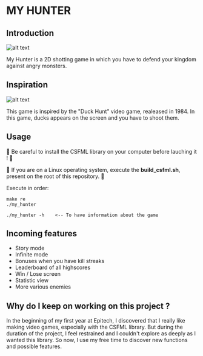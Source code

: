 # MY HUNTER
## Introduction
![alt text](https://i.imgur.com/wBswp7R.png)

My Hunter is a 2D shotting game in which you have to defend your kingdom against angry monsters.

## Inspiration
![alt text](https://static.jeux123.fr/game-images/duck-hunt_big.jpg)

This game is inspired by the "Duck Hunt" video game, realeased in 1984. In this game, ducks appears on the screen and you have to shoot them.

## Usage
:rotating_light: Be careful to install the CSFML library on your computer before lauching it ! :rotating_light:

:rotating_light: If you are on a Linux operating system, execute the **build_csfml.sh**, present on the root of this repository. :rotating_light:

Execute in order:
```
make re
./my_hunter

./my_hunter -h    <-- To have information about the game
```

## Incoming features
- Story mode
- Infinite mode
- Bonuses when you have kill streaks
- Leaderboard of all highscores
- Win / Lose screen
- Statistic view
- More various enemies

## Why do I keep on working on this project ?
In the beginning of my first year at Epitech, I discovered that I really like making video games, especially with the CSFML library.
But during the duration of the project, I feel restrained and I couldn't explore as deeply as I wanted this library.
So now, I use my free time to discover new functions and possible features.
